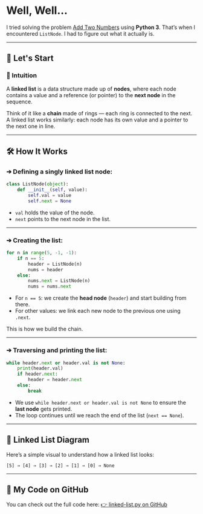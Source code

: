 # Well, Well...

I tried solving the problem [Add Two Numbers](https://leetcode.com/problems/add-two-numbers/description/) using **Python 3**. That’s when I encountered `ListNode`. I had to figure out what it actually is.

---

## 🚀 Let's Start

### 🤔 Intuition

A **linked list** is a data structure made up of **nodes**, where each node contains a value and a reference (or pointer) to the **next node** in the sequence.

Think of it like a **chain** made of rings — each ring is connected to the next. A linked list works similarly: each node has its own value and a pointer to the next one in line.

---

## 🛠️ How It Works

### ➔ Defining a singly linked list node:

```python
class ListNode(object):
    def __init__(self, value):
        self.val = value
        self.next = None
```

* `val` holds the value of the node.
* `next` points to the next node in the list.

---

### ➔ Creating the list:

```python
for n in range(5, -1, -1):
    if n == 5:
        header = ListNode(n)
        nums = header
    else:
        nums.next = ListNode(n)
        nums = nums.next
```

* For `n == 5`: we create the **head node** (`header`) and start building from there.
* For other values: we link each new node to the previous one using `.next`.

This is how we build the chain.

---

### ➔ Traversing and printing the list:

```python
while header.next or header.val is not None:
    print(header.val)
    if header.next:
        header = header.next
    else:
        break
```

* We use `while header.next or header.val is not None` to ensure the **last node** gets printed.
* The loop continues until we reach the end of the list (`next == None`).

---

## 📌 Linked List Diagram

Here’s a simple visual to understand how a linked list looks:

```
[5] → [4] → [3] → [2] → [1] → [0] → None
```

---

## 🔗 My Code on GitHub

You can check out the full code here:
[👉 linked-list.py on GitHub](https://github.com/alikhmahdi/LeetCode/blob/main/linked-list.py)
